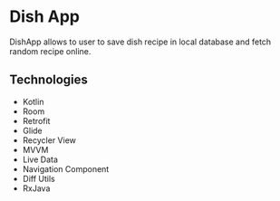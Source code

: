 # Dish App

DishApp allows to user to save dish recipe in local database and fetch random recipe online.


## Technologies

* Kotlin
* Room
* Retrofit
* Glide
* Recycler View
* MVVM
* Live Data
* Navigation Component
* Diff Utils
* RxJava

<!-- ## Screenshots -->



